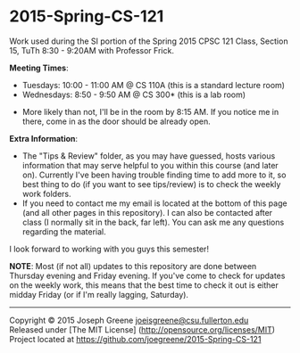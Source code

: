 2015-Spring-CS-121
==================

Work used during the SI portion of the Spring 2015 CPSC 121 Class, Section 15, TuTh 8:30 - 9:20AM with Professor Frick.


__Meeting Times__: 
- Tuesdays: 10:00 - 11:00 AM @ CS 110A (this is a standard lecture room)
- Wednesdays: 8:50 - 9:50 AM @ CS 300* (this is a lab room)

 * More likely than not, I'll be in the room by 8:15 AM. If you notice me in there, come in as the door should be already open.

__Extra Information__:
- The "Tips & Review" folder, as you may have guessed, hosts various information that may serve helpful to you within this course 
(and later on). Currently I've been having trouble finding time to add more to it, so best thing to do (if you want to see tips/review) is to check the weekly work folders.
- If you need to contact me my email is located at the bottom of this page (and all other pages in this repository). I can also be contacted after class (I normally sit in the back, far left). You can ask me any questions regarding the material.

I look forward to working with you guys this semester!


__NOTE__: Most (if not all) updates to this repository are done between Thursday evening and Friday evening. If you've come to check for updates on the weekly work, this means that the best time to check it out is either midday Friday (or if I'm really lagging, Saturday).

-------------------------------------------------------------------------------

Copyright &copy; 2015 Joseph Greene <joeisgreene@csu.fullerton.edu>  
Released under [The MIT License] (http://opensource.org/licenses/MIT)  
Project located at <https://github.com/joegreene/2015-Spring-CS-121>
